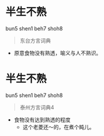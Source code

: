 # 半生不熟
bun5 shen1 beh7 shoh8
> 东台方言词典
- 原意食物没有熟透，喻义与人不熟识。

# 半生不熟
bun5 shen1 beh7 shoh8
> 泰州方言词典4
- 食物没有达到熟透的程度
  - 这个老菱还～的，在煮个盹儿。
